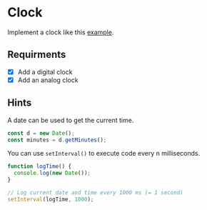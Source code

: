 # Clock

Implement a clock like this [example](https://coding-katas.netlify.app/clock/).

## Requirments

- [x] Add a digital clock
- [x] Add an analog clock

## Hints

A date can be used to get the current time.

```js
const d = new Date();
const minutes = d.getMinutes();
```

You can use `setInterval()` to execute code every n milliseconds.

```js
function logTime() {
  console.log(new Date());
}

// Log current date and time every 1000 ms (= 1 second)
setInterval(logTime, 1000);
```
